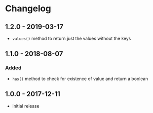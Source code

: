 # Changelog

## 1.2.0 - 2019-03-17

- `values()` method to return just the values without the keys

## 1.1.0 - 2018-08-07

### Added

- `has()` method to check for existence of value and return a boolean

## 1.0.0 - 2017-12-11

- initial release
